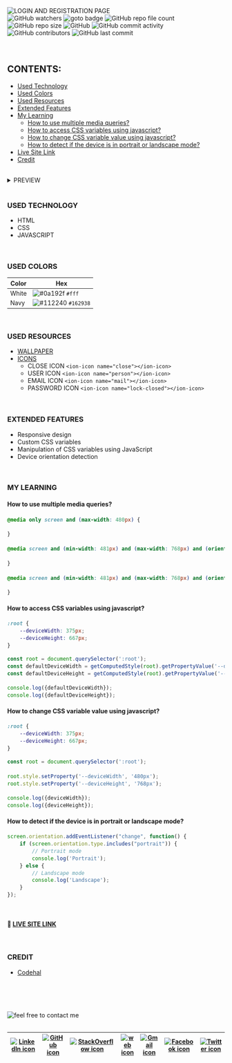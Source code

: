 <img loading="lazy" src="https://readme-typing-svg.demolab.com?font=Poppins&weight=700&size=24&duration=1&pause=1&color=EB008B&center=true&vCenter=true&repeat=false&width=378&height=40&lines=LOGIN+AND+REGISTRATION+PAGE" alt="LOGIN AND REGISTRATION PAGE" />

<!-- repository summary badges start -->
<div>
    <img alt="GitHub watchers" src="https://img.shields.io/github/watchers/montasim/login-and-register-page?&labelColor=EB008B&color=00B8B5">
    <img alt="goto badge" src="https://img.shields.io/github/search/montasim/login-and-register-page/goto?&labelColor=EB008B&color=00B8B5">
    <img alt="GitHub repo file count" src="https://img.shields.io/github/directory-file-count/montasim/login-and-register-page?&labelColor=EB008B&color=00B8B5">
    <img alt="GitHub repo size" src="https://img.shields.io/github/repo-size/montasim/login-and-register-page?&labelColor=EB008B&color=00B8B5">
    <img alt="GitHub" src="https://img.shields.io/github/license/montasim/login-and-register-page?&labelColor=EB008B&color=00B8B5">
    <img alt="GitHub commit activity" src="https://img.shields.io/github/commit-activity/w/montasim/login-and-register-page?&labelColor=EB008B&color=00B8B5">
    <img alt="GitHub contributors" src="https://img.shields.io/github/contributors/montasim/login-and-register-page?&labelColor=EB008B&color=00B8B5">
    <img alt="GitHub last commit" src="https://img.shields.io/github/last-commit/montasim/login-and-register-page?&labelColor=EB008B&color=00B8B5">
</div>
<!-- repository summary badges end -->

<br/>
<br/>

## CONTENTS:
- [Used Technology](#used-technology)
- [Used Colors](#used-colors)
- [Used Resources](#used-resources)
- [Extended Features](#extended-features)
- [My Learning](#my-learning)
	- [How to use multiple media queries?](#how-to-use-multiple-media-queries)
    - [How to access CSS variables using javascript?](#how-to-access-css-variables-using-javascript)
    - [How to change CSS variable value using javascript?](#how-to-change-css-variable-value-using-javascript)
    - [How to detect if the device is in portrait or landscape mode?](#how-to-detect-if-the-device-is-in-portrait-or-landscape-mode)
- [Live Site Link](#-live-site-link)
- [Credit](#credit)

<br/>

<details>
    <summary> PREVIEW </summary>
    <br/>
    <img loading="lazy" alt="Index page" src="./src/media/images/preview/index.png" />
    <img loading="lazy" alt="Login page" src="./src/media/images/preview/login.png" />
    <img loading="lazy" alt="Register page" src="./src/media/images/preview/register.png" />
</details>

<br/>

### USED TECHNOLOGY

- HTML
- CSS
- JAVASCRIPT

<br/>

### USED COLORS

| Color      | Hex                                                          |
|------------|--------------------------------------------------------------|
| White      | ![#0a192f](https://via.placeholder.com/10/fff?text=+) `#fff` |
| Navy | ![#112240](https://via.placeholder.com/10/162938?text=+) `#162938` |

<br/>

### USED RESOURCES

- [WALLPAPER](./src/media/images/background.jpg)
- [ICONS](https://ionic.io/ionicons)
  - CLOSE ICON `<ion-icon name="close"></ion-icon>`
  - USER ICON `<ion-icon name="person"></ion-icon>`
  - EMAIL ICON `<ion-icon name="mail"></ion-icon>`
  - PASSWORD ICON `<ion-icon name="lock-closed"></ion-icon>`

<br/>

### EXTENDED FEATURES

- Responsive design
- Custom CSS variables
- Manipulation of CSS variables using JavaScript
- Device orientation detection

<br/>

### MY LEARNING

#### How to use multiple media queries?

  ```css
  @media only screen and (max-width: 480px) {
  
  }
  
  @media screen and (min-width: 481px) and (max-width: 768px) and (orientation: portrait) {
  
  }
  
  @media screen and (min-width: 481px) and (max-width: 768px) and (orientation: landscape) {
  
  }
  ```
  
#### How to access CSS variables using javascript?
  ```css
  :root {
      --deviceWidth: 375px;
      --deviceHeight: 667px;
  }
  ```
  ```javascript
  const root = document.querySelector(':root');
  const defaultDeviceWidth = getComputedStyle(root).getPropertyValue('--deviceWidth');
  const defaultDeviceHeight = getComputedStyle(root).getPropertyValue('--deviceHeight');
  
  console.log({defaultDeviceWidth});
  console.log({defaultDeviceHeight});
  ```

#### How to change CSS variable value using javascript?
  ```css
  :root {
      --deviceWidth: 375px;
      --deviceHeight: 667px;
  }
  ```
  ```javascript
  const root = document.querySelector(':root');
  
  root.style.setProperty('--deviceWidth', '480px');
  root.style.setProperty('--deviceHeight', '768px');
  
  console.log({deviceWidth});
  console.log({deviceHeight});
  ```

#### How to detect if the device is in portrait or landscape mode?
  ```javascript
  screen.orientation.addEventListener("change", function() {
      if (screen.orientation.type.includes("portrait")) {
          // Portrait mode
          console.log('Portrait');
      } else {
          // Landscape mode
          console.log('Landscape');
      }
  });
  ```
<br/>

#### 🔗 [LIVE SITE LINK](https://montasim.github.io/login-and-register-page/)

<br/>

### CREDIT

- [Codehal](https://www.youtube.com/watch?v=p1GmFCGuVjw)

<br/>
<br/>
<br/>
<br/>

<!-- feel free to contact me text start -->
<div>
    <img loading="lazy" src="https://readme-typing-svg.demolab.com?font=Poppins&weight=600&size=21&duration=1&pause=1&color=00B8B5&center=true&vCenter=true&repeat=false&width=370&height=21&lines=FEEL+FREE+TO+CONTACT+ME+ANYTIME" alt="feel free to contact me" />
</div>
<!-- feel free to contact me text end -->

<br/>

<!-- social media links start -->
<table>
    <thead align="center">
        <tr>
            <th>
                <a href="https://www.linkedin.com/in/montasim" title="linkedin.com/in/montasim">
                    <img loading="lazy" alt="LinkedIn icon" src="https://cdn.simpleicons.org/linkedin/EB008B" width="35px">
                </a>
            </th>
            <th>
                <a href="https://www.github.com/montasim" title="github.com/montasim">
                    <img loading="lazy" alt="GitHub icon" src="https://cdn.simpleicons.org/github/EB008B" width="35px">
                </a>
            </th>
            <th>
                <a href="https://stackoverflow.com/users/20348607/montasim" title="stackoverflow.com/users/20348607/montasim">
                    <img loading="lazy" alt="StackOverflow icon" src="https://cdn.simpleicons.org/stackoverflow/EB008B" width="35px">
                </a>
            </th>
            <th>
                <a href="https://montasim-dev.web.app/" title="montasim-dev.web.app">
                    <img loading="lazy" alt="web icon" src="https://cdn.simpleicons.org/googlechrome/EB008B" width="35px">
                </a>
            </th>
            <th>
                <a href="mailto:montasimmamun@gmail.com" title="montasimmamun@gmail.com">
                    <img loading="lazy" alt="Gmail icon" src="https://cdn.simpleicons.org/gmail/EB008B" width="35px">
                </a>
            </th>
            <th>
                <a href="https://www.facebook.com/montasimmamun/" title="facebook.com/montasimmamun">
                    <img loading="lazy" alt="Facebook icon" src="https://cdn.simpleicons.org/facebook/EB008B" width="35px">
                </a>
            </th>
            <th>
                <a href="https://twitter.com/montasimmamun" title="twitter.com/montasimmamun">
                    <img loading="lazy" alt="Twitter icon" src="https://cdn.simpleicons.org/twitter/EB008B" width="35px">
                </a>
            </th>
        </tr>
    </thead>
</table>
<!-- social media links end -->
<!-- connect with me end -->

<br/>
<br/>
<br/>
